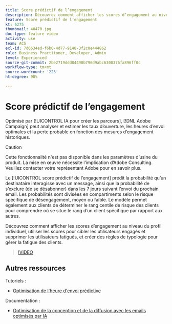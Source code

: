 ```yaml
---
title: Score prédictif de l’engagement
description: Découvrez comment afficher les scores d’engagement au niveau du profil individuel, utiliser les scores pour cibler les utilisateurs engagés et supprimer les utilisateurs fatigués, et créer des règles de typologie pour gérer la fatigue des clients.
feature: Score prédictif de l’engagement
kt: 6275
thumbnail: 40470.jpg
doc-type: feature video
activity: use
team: ACS
exl-id: 7d6634ed-f6b0-4d77-9148-3f2c0e444862
role: Business Practitoner, Developer, Admin
level: Experienced
source-git-commit: 2be2719ddd84490b796d9abc6300376fa896ff0c
workflow-type: tm+mt
source-wordcount: '223'
ht-degree: 98%

---
```


# Score prédictif de l’engagement

Optimisé par [!UICONTROL IA pour créer les parcours], [!DNL Adobe Campaign] peut analyser et estimer les taux d’ouverture, les heures d’envoi optimales et la perte probable en fonction des mesures d’engagement historiques.

>[!CAUTION]
>Cette fonctionnalité n&#39;est pas disponible dans les paramètres d’usine du produit. La mise en œuvre nécessite l’implication d’Adobe Consulting. Veuillez contacter votre représentant Adobe pour en savoir plus.

Le [!UICONTROL score prédictif de l’engagement] prédit la probabilité qu’un destinataire interagisse avec un message, ainsi que la probabilité de s’exclure (de se désabonner) dans les 7 jours suivant l’envoi du prochain email. Les probabilités sont divisées en compartiments selon le risque spécifique de désengagement, moyen ou faible. Le modèle permet également aux clients de déterminer le rang centile de risque des clients pour comprendre où se situe le rang d’un client spécifique par rapport aux autres.

Découvrez comment afficher les scores d’engagement au niveau du profil individuel, utiliser les scores pour cibler les utilisateurs engagés et supprimer les utilisateurs fatigués, et créer des règles de typologie pour gérer la fatigue des clients.

>[!VIDEO](https://video.tv.adobe.com/v/40470?quality=12)

## Autres ressources

Tutoriels :

* [Optimisation de l&#39;heure d&#39;envoi prédictive](predictive-send-time-optimization.md)

Documentation :

* [Optimisation de la conception et de la diffusion avec les emails optimisés par IA](https://docs.adobe.com/help/fr-FR/campaign-standard/using/testing-and-sending/preparing-and-testing-messages/predictive.html)
